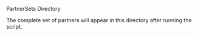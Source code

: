 PartnerSets Directory

The complete set of partners will appear in this directory after running the script.